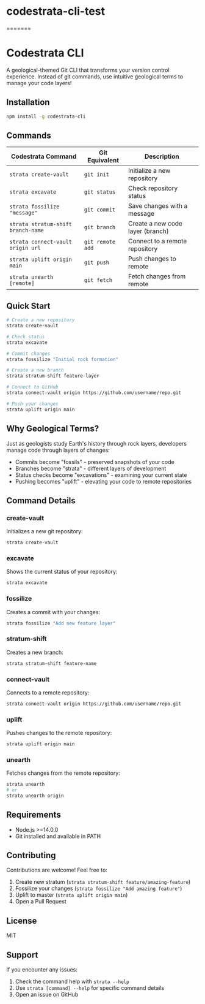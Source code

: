 # codestrata-cli-test
=======
# Codestrata CLI

A geological-themed Git CLI that transforms your version control experience. Instead of git commands, use intuitive geological terms to manage your code layers!

## Installation

```bash
npm install -g codestrata-cli
```

## Commands

| Codestrata Command | Git Equivalent | Description |
|-------------------|----------------|-------------|
| `strata create-vault` | `git init` | Initialize a new repository |
| `strata excavate` | `git status` | Check repository status |
| `strata fossilize "message"` | `git commit` | Save changes with a message |
| `strata stratum-shift branch-name` | `git branch` | Create a new code layer (branch) |
| `strata connect-vault origin url` | `git remote add` | Connect to a remote repository |
| `strata uplift origin main` | `git push` | Push changes to remote |
| `strata unearth [remote]` | `git fetch` | Fetch changes from remote |

## Quick Start

```bash
# Create a new repository
strata create-vault

# Check status
strata excavate

# Commit changes
strata fossilize "Initial rock formation"

# Create a new branch
strata stratum-shift feature-layer

# Connect to GitHub
strata connect-vault origin https://github.com/username/repo.git

# Push your changes
strata uplift origin main
```

## Why Geological Terms?

Just as geologists study Earth's history through rock layers, developers manage code through layers of changes:
- Commits become "fossils" - preserved snapshots of your code
- Branches become "strata" - different layers of development
- Status checks become "excavations" - examining your current state
- Pushing becomes "uplift" - elevating your code to remote repositories

## Command Details

### create-vault
Initializes a new git repository:
```bash
strata create-vault
```

### excavate
Shows the current status of your repository:
```bash
strata excavate
```

### fossilize
Creates a commit with your changes:
```bash
strata fossilize "Add new feature layer"
```

### stratum-shift
Creates a new branch:
```bash
strata stratum-shift feature-name
```

### connect-vault
Connects to a remote repository:
```bash
strata connect-vault origin https://github.com/username/repo.git
```

### uplift
Pushes changes to the remote repository:
```bash
strata uplift origin main
```

### unearth
Fetches changes from the remote repository:
```bash
strata unearth
# or
strata unearth origin
```

## Requirements
- Node.js >=14.0.0
- Git installed and available in PATH

## Contributing
Contributions are welcome! Feel free to:
1. Create new stratum (`strata stratum-shift feature/amazing-feature`)
2. Fossilize your changes (`strata fossilize "Add amazing feature"`)
3. Uplift to master (`strata uplift origin main`)
4. Open a Pull Request

## License
MIT

## Support
If you encounter any issues:
1. Check the command help with `strata --help`
2. Use `strata [command] --help` for specific command details
3. Open an issue on GitHub
